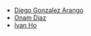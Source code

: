* [Diego Gonzalez Arango](mailto:diego.gonzalez.arango@owasp.org)
* [Onam Diaz](mailto:onam.diaz@owasp.org)
* [Ivan Ho](mailto:ivan.ho@owasp.org)
